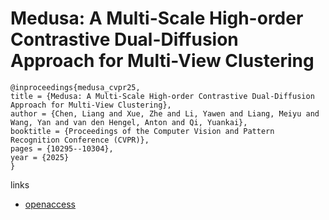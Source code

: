 # Medusa: A Multi-Scale High-order Contrastive Dual-Diffusion Approach for Multi-View Clustering

```
@inproceedings{medusa_cvpr25,
title = {Medusa: A Multi-Scale High-order Contrastive Dual-Diffusion Approach for Multi-View Clustering},
author = {Chen, Liang and Xue, Zhe and Li, Yawen and Liang, Meiyu and Wang, Yan and van den Hengel, Anton and Qi, Yuankai},
booktitle = {Proceedings of the Computer Vision and Pattern Recognition Conference (CVPR)},
pages = {10295--10304},
year = {2025}
}
```

links
- [openaccess](https://openaccess.thecvf.com//content/CVPR2025/html/Chen_Medusa_A_Multi-Scale_High-order_Contrastive_Dual-Diffusion_Approach_for_Multi-View_Clustering_CVPR_2025_paper.html)
